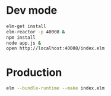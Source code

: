 
# Dev mode

```bash
elm-get install
elm-reactor -p 40008 &
npm install
node app.js &
open http://localhost:40008/index.elm
```

# Production

```bash
elm --bundle-runtime --make index.elm
```
